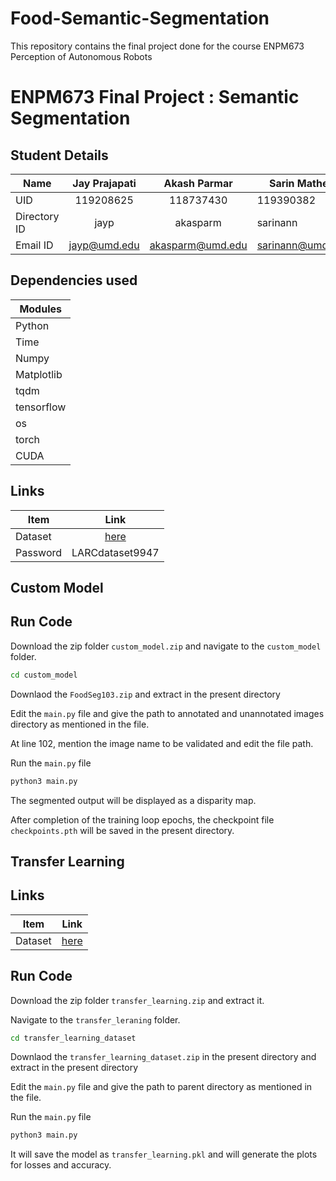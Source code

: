 # Food-Semantic-Segmentation
This repository contains the final project done for the course ENPM673 Perception of Autonomous Robots

# ENPM673  Final Project : Semantic Segmentation

## Student Details

|Name|Jay Prajapati|Akash Parmar| Sarin Mathew | Aditi Bhoir | Naveen Anil
|---|:---:|:---:|---|:---:|:---:|
|UID|119208625|118737430|119390382|119197257|119398593|
|Directory ID|jayp|akasparm|sarinann|abhoir|nvnanil|
|Email ID|jayp@umd.edu|akasparm@umd.edu|sarinann@umd.edu|abhoir@umd.edu|nvnanil@umd.edu|

## Dependencies used

|Modules|
|---|
|Python|3|
|Time|
|Numpy|
|Matplotlib|
|tqdm|
|tensorflow|
|os|
|torch|
|CUDA|


## Links

|Item|Link|
|---|:---:|
|Dataset|[here](https://research.larc.smu.edu.sg/downloads/datarepo/FoodSeg103.zip)|
|Password|LARCdataset9947|

## Custom Model
## Run Code

Download the zip folder ```custom_model.zip``` and navigate to the ```custom_model``` folder.

```sh
cd custom_model
```

Downlaod the ```FoodSeg103.zip``` and extract in the present directory

Edit the ```main.py``` file and give the path to annotated and unannotated images directory as mentioned in the file.

At line 102, mention the image name to be validated and edit the file path.

Run the ```main.py``` file

```sh
python3 main.py
```

The segmented output will be displayed as a disparity map.

After completion of the training loop epochs, the checkpoint file ```checkpoints.pth``` will be saved in the present directory.


## Transfer Learning

## Links

|Item|Link|
|---|:---:|
|Dataset|[here](https://drive.google.com/drive/folders/1KENOPSga_Rek4cmaOB7MErsrAR67Wsp7?usp=share_link)|


## Run Code

Download the zip folder ```transfer_learning.zip``` and extract it. 

Navigate to the ```transfer_leraning``` folder.

```sh
cd transfer_learning_dataset
```

Downlaod the ```transfer_learning_dataset.zip``` in the present directory and extract in the present directory

Edit the ```main.py``` file and give the path to parent directory as mentioned in the file.

Run the ```main.py``` file

```sh
python3 main.py
```
It will save the model as ```transfer_learning.pkl``` and will generate the plots for losses and accuracy.